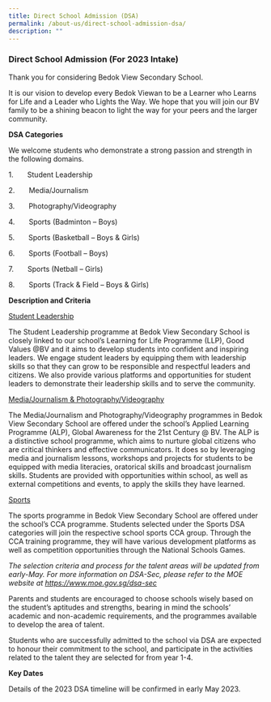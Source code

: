 ```yaml
---
title: Direct School Admission (DSA)
permalink: /about-us/direct-school-admission-dsa/
description: ""
---
```

### Direct School Admission (For 2023 Intake)

       
Thank you for considering Bedok View Secondary School.

It is our vision to develop every Bedok Viewan to be a Learner who Learns for Life and a Leader who Lights the Way. We hope that you will join our BV family to be a shining beacon to light the way for your peers and the larger community.

**DSA Categories**

We welcome students who demonstrate a strong passion and strength in the following domains.

1.&nbsp;&nbsp;&nbsp;&nbsp;&nbsp;&nbsp; Student Leadership

2.&nbsp;&nbsp;&nbsp;&nbsp;&nbsp;&nbsp; Media/Journalism

3.&nbsp;&nbsp;&nbsp;&nbsp;&nbsp;&nbsp; Photography/Videography

4.&nbsp;&nbsp;&nbsp;&nbsp;&nbsp;&nbsp; Sports (Badminton – Boys)

5.&nbsp;&nbsp;&nbsp;&nbsp;&nbsp;&nbsp; Sports (Basketball – Boys &amp; Girls)

6.&nbsp;&nbsp;&nbsp;&nbsp;&nbsp;&nbsp; Sports (Football – Boys)

7.&nbsp;&nbsp;&nbsp;&nbsp;&nbsp;&nbsp; Sports (Netball – Girls)

8.&nbsp;&nbsp;&nbsp;&nbsp;&nbsp;&nbsp; Sports (Track &amp; Field – Boys &amp; Girls)

**Description and Criteria**

<u>Student Leadership</u>

The Student Leadership programme at Bedok View Secondary School is closely linked to our school’s Learning for Life Programme (LLP), Good Values @BV and it aims to develop students into confident and inspiring leaders. We engage student leaders by equipping them with leadership skills so that they can grow to be responsible and respectful leaders and citizens. We also provide various platforms and opportunities for student leaders to demonstrate their leadership skills and to serve the community.

<u>Media/Journalism &amp; Photography/Videography</u>

The Media/Journalism and Photography/Videography programmes in Bedok View Secondary School are offered under the school’s Applied Learning Programme (ALP), Global Awareness for the 21st Century @ BV. The ALP is a distinctive school programme, which aims to nurture global citizens who are critical thinkers and effective communicators. It does so by leveraging media and journalism lessons, workshops and projects for students to be equipped with media literacies, oratorical skills and broadcast journalism skills. Students are provided with opportunities within school, as well as external competitions and events, to apply the skills they have learned.

<u>Sports</u>

The sports programme in Bedok View Secondary School are offered under the school’s CCA programme. Students selected under the Sports DSA categories will join the respective school sports CCA group. Through the CCA training programme, they will have various development platforms as well as competition opportunities through the National Schools Games.

_The selection criteria and process for the talent areas will be updated from early-May. For more information on DSA-Sec, please refer to the MOE website at https://www.moe.gov.sg/dsa-sec_

Parents and students are encouraged to choose schools wisely based on the student’s aptitudes and strengths, bearing in mind the schools’ academic and non-academic requirements, and the programmes available to develop the area of talent.

Students who are successfully admitted to the school via DSA are expected to honour their commitment to the school, and participate in the activities related to the talent they are selected for from year 1-4.

**Key Dates**

Details of the 2023 DSA timeline will be confirmed in early May 2023.